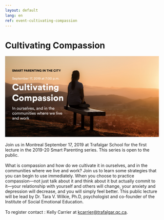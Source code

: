 ```yaml
---
layout: default
lang: en
ref: event-cultivating-compassion
---
```


<div class="box">
<h1>Cultivating Compassion</h1>
</div>

<div class="poster">
<img src="./static/events/IESE_cultivatingcompassion.png">
</div>

Join us in Montreal September 17, 2019 at Trafalgar School for the first lecture in the 2019-20 Smart Parenting series. This series is open to the public.<br/><br/> What is compassion and how do we cultivate it in ourselves, and in the communities where we live and work? Join us to learn some strategies that you can begin to use immediately. When you choose to practice compassion—not just talk about it and think about it but actually commit to it—your relationship with yourself and others will change, your anxiety and depression will decrease, and you will simply feel better. This public lecture will be lead by Dr. Tara V. Wilkie, Ph.D, psychologist and co-founder of the Institute of Social Emotional Education.<br/><br/>To register contact : Kelly Carrier at <a href="mailto:kcarrier@trafalgar.qc.ca">kcarrier@trafalgar.qc.ca</a>.
